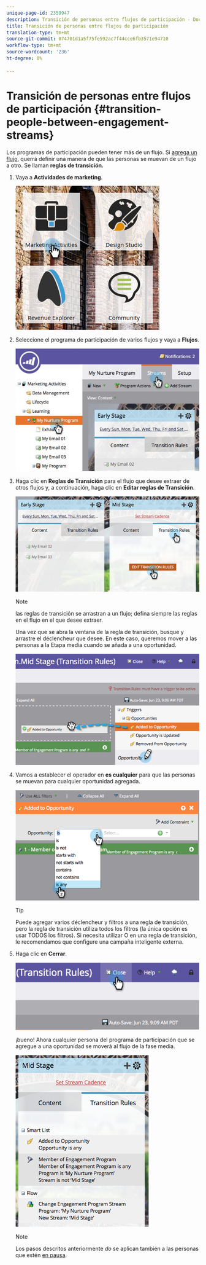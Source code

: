 ```yaml
---
unique-page-id: 2359947
description: Transición de personas entre flujos de participación - Documentos de marketing - Documentación del producto
title: Transición de personas entre flujos de participación
translation-type: tm+mt
source-git-commit: 074701d1a5f75fe592ac7f44cce6fb3571e94710
workflow-type: tm+mt
source-wordcount: '236'
ht-degree: 0%

---
```



# Transición de personas entre flujos de participación {#transition-people-between-engagement-streams}

Los programas de participación pueden tener más de un flujo. Si [agrega un flujo](/help/marketo/product-docs/email-marketing/drip-nurturing/creating-an-engagement-program/add-a-stream.md), querrá definir una manera de que las personas se muevan de un flujo a otro. Se llaman **reglas de transición.**

1. Vaya a **Actividades de marketing**.

   ![](assets/ma.png)

1. Seleccione el programa de participación de varios flujos y vaya a **Flujos**.

   ![](assets/multistream.jpg)

1. Haga clic en **Reglas de Transición** para el flujo que desee extraer de otros flujos y, a continuación, haga clic en **Editar reglas de Transición**.

   ![](assets/image2014-9-15-18-3a10-3a18.png)

   >[!NOTE]
   >
   >las reglas de transición se arrastran a un flujo; defina siempre las reglas en el flujo en el que desee extraer.

   Una vez que se abra la ventana de la regla de transición, busque y arrastre el déclencheur que desee. En este caso, queremos mover a las personas a la Etapa media cuando se añada a una oportunidad.

   ![](assets/image2014-9-15-18-3a10-3a46.png)

1. Vamos a establecer el operador en **es cualquier** para que las personas se muevan para cualquier oportunidad agregada.

   ![](assets/image2014-9-15-18-3a11-3a14.png)

   >[!TIP]
   >
   >Puede agregar varios déclencheur y filtros a una regla de transición, pero la regla de transición utiliza todos los filtros (la única opción es usar TODOS los filtros). Si necesita utilizar O en una regla de transición, le recomendamos que configure una campaña inteligente externa.

1. Haga clic en **Cerrar**.

   ![](assets/image2014-9-15-18-3a11-3a23.png)

   ¡bueno! Ahora cualquier persona del programa de participación que se agregue a una oportunidad se moverá al flujo de la fase media.

   ![](assets/image2014-9-15-18-3a11-3a29.png)

   >[!NOTE]
   >
   >Los pasos descritos anteriormente *do* se aplican también a las personas que estén [en pausa](/help/marketo/product-docs/email-marketing/drip-nurturing/using-engagement-programs/pause-people-in-an-engagement-program.md).
